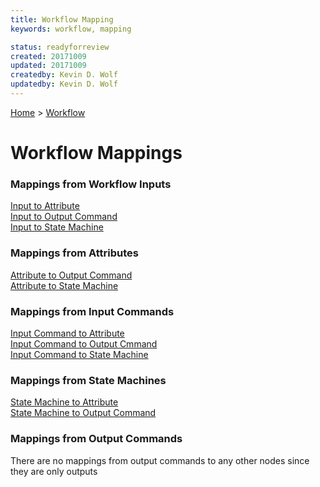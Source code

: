 ```yaml
---
title: Workflow Mapping
keywords: workflow, mapping

status: readyforreview
created: 20171009
updated: 20171009
createdby: Kevin D. Wolf
updatedby: Kevin D. Wolf
---
```

[Home](../../Index.md) > [Workflow](../Index.md) 

# Workflow Mappings

### Mappings from Workflow Inputs
[Input to Attribute](InputToAttribute.md)  
[Input to Output Command](InputToOutputCommand.md)  
[Input to State Machine](InputToStateMachine.md)  

### Mappings from Attributes
[Attribute to Output Command](AttributeToOutputCommand.md)  
[Attribute to State Machine](AttributeToStateMachine.md)  

### Mappings from Input Commands
[Input Command to Attribute](InputCommandToAttribute.md)  
[Input Command to Output Cmmand](InputCommandToOutputCommand.md)  
[Input Command to State Machine](InputCommandToStateMachine.md)  


### Mappings from State Machines
[State Machine to Attribute](StateMachineToAttribute.md)  
[State Machine to Output Command](StateMachineToOutputCommand.md)  

### Mappings from Output Commands
There are no mappings from output commands to any other nodes since they are only outputs